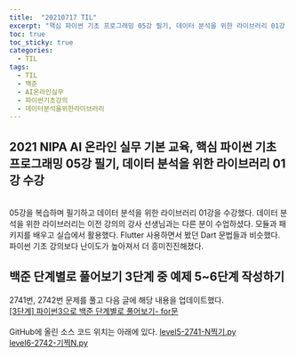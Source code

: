 ```yaml
---
title:  "20210717 TIL"
excerpt: "핵심 파이썬 기초 프로그래밍 05강 필기, 데이터 분석을 위한 라이브러리 01강 수강, 백준 단계별로 풀어보기 3단계 중 예제 3~4단계 작성(2741번, 2742번)"
toc: true
toc_sticky: true
categories:
  - TIL
tags:
  - TIL
  - 백준
  - AI온라인실무
  - 파이썬기초강의
  - 데이터분석을위한라이브러리
---
```


## 2021 NIPA AI 온라인 실무 기본 교육, 핵심 파이썬 기초 프로그래밍 05강 필기, 데이터 분석을 위한 라이브러리 01강 수강
<br>
05강을 복습하며 필기하고 데이터 분석을 위한 라이브러리 01강을 수강했다.  
데이터 분석을 위한 라이브러리는 이전 강의의 강사 선생님과는 다른 분이 수업하셨다.  
모듈과 패키지를 배우고 실습에서 활용했다. Flutter 사용하면서 봤던 Dart 문법들과 비슷했다.  
파이썬 기초 강의보다 난이도가 높아져서 더 흥미진진해졌다.  

<br>

## 백준 단계별로 풀어보기 3단계 중 예제 5\~6단계 작성하기
2741번, 2742번 문제를 풀고 다음 글에 해당 내용을 업데이트했다.    
[[3단계] 파이썬3으로 백준 단계별로 풀어보기- for문](https://leeryeongsong.github.io/baekjoon/baekjoon-step-by-step-python3-step3/)  
<br>
GitHub에 올린 소스 코드 위치는 아래에 있다.
[level5-2741-N찍기.py ](https://github.com/leeryeongsong/baekjoon-step-by-step-python3/blob/main/step3/level5-2741-N%EC%B0%8D%EA%B8%B0.py)  
[level6-2742-기찍N.py](https://github.com/leeryeongsong/baekjoon-step-by-step-python3/blob/main/step3/level6-2742-%EA%B8%B0%EC%B0%8DN.py)
<br>
<br>

